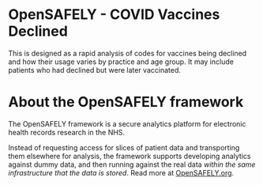 # OpenSAFELY - COVID Vaccines Declined

This is designed as a rapid analysis of codes for vaccines being declined and how their usage varies by practice and age group. It may include patients who had declined but were later vaccinated. 

# About the OpenSAFELY framework

The OpenSAFELY framework is a secure analytics platform for
electronic health records research in the NHS.

Instead of requesting access for slices of patient data and
transporting them elsewhere for analysis, the framework supports
developing analytics against dummy data, and then running against the
real data *within the same infrastructure that the data is stored*.
Read more at [OpenSAFELY.org](https://opensafely.org).


